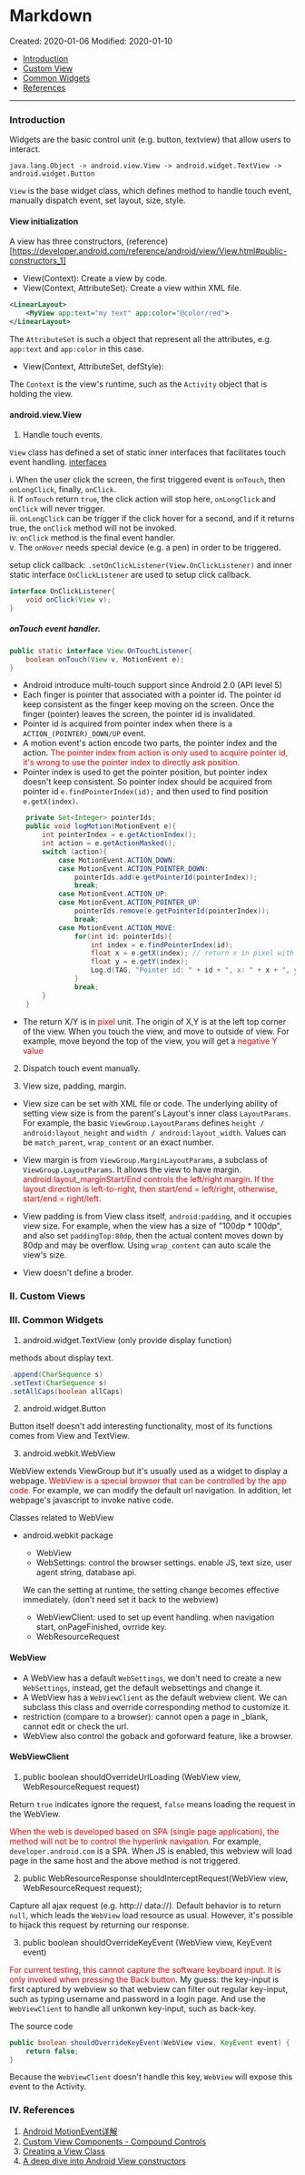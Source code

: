 # Markdown

Created: 2020-01-06
Modified: 2020-01-10

* [Introduction](#intro)
* [Custom View](#custom)
* [Common Widgets](#common)
* [References](#reference)
***
### <a id="intro">Introduction</a>

Widgets are the basic control unit (e.g. button, textview) that allow users to interact. 
```
java.lang.Object -> android.view.View -> android.widget.TextView -> android.widget.Button
```
`View` is the base widget class, which defines method to handle touch event, manually dispatch event, set layout, size, style. 

#### View initialization

A view has three constructors, (reference)[https://developer.android.com/reference/android/view/View.html#public-constructors_1]

* View(Context): Create a view by code.
* View(Context, AttributeSet): Create a view within XML file. 

```XML
<LinearLayout>
    <MyView app:text="my text" app:color="@color/red">
</LinearLayout>
```

The `AttributeSet` is such a object that represent all the attributes, e.g. `app:text` and `app:color` in this case.

* View(Context, AttributeSet, defStyle): 


The `Context` is the view's runtime, such as the `Activity` object that is holding the view. 

#### android.view.View

1. Handle touch events. 

`View` class has defined a set of static inner interfaces that facilitates touch event handling. [interfaces](https://developer.android.com/reference/android/view/View.html#summary)

i. When the user click the screen, the first triggered event is `onTouch`, then `onLongClick`, finally, `onClick`.  
ii. If `onTouch` return `true`, the click action will stop here, `onLongClick` and `onClick` will never trigger.  
iii. `onLongClick` can be trigger if the click hover for a second, and if it returns true, the `onClick` method will not be invoked.  
iv. `onClick` method is the final event handler.   
v. The `onHover` needs special device (e.g. a pen) in order to be triggered.

setup click callback: `.setOnClickListener(View.OnClickListener)` and inner static interface `OnClickListener` are used to setup click callback.
```Java
interface OnClickListener{
    void onClick(View v);
}
```

##### onTouch event handler.

```Java
public static interface View.OnTouchListener{
    boolean onTouch(View v, MotionEvent e);
}
```
* Android introduce multi-touch support since Android 2.0 (API level 5)
* Each finger is pointer that associated with a pointer id. The pointer id keep consistent as the finger keep moving on the screen. Once the finger (pointer) leaves the screen, the pointer id is invalidated.
* Pointer id is acquired from pointer index when there is a `ACTION_(POINTER)_DOWN/UP` event.
* A motion event's action encode two parts, the pointer index and the action. <span style="color:red">The pointer index from action is only used to acquire pointer id, it's wrong to use the pointer index to directly ask position.</span>
* Pointer index is used to get the pointer position, but pointer index doesn't keep consistent. So pointer index should be acquired from pointer id `e.findPointerIndex(id);` and then used to find position `e.getX(index)`.

```Java
    private Set<Integer> pointerIds;
    public void logMotion(MotionEvent e){
        int pointerIndex = e.getActionIndex();
        int action = e.getActionMasked();
        switch (action){
            case MotionEvent.ACTION_DOWN:
            case MotionEvent.ACTION_POINTER_DOWN:
                pointerIds.add(e.getPointerId(pointerIndex));
                break;
            case MotionEvent.ACTION_UP:
            case MotionEvent.ACTION_POINTER_UP:
                pointerIds.remove(e.getPointerId(pointerIndex));
                break;
            case MotionEvent.ACTION_MOVE:
                for(int id: pointerIds){
                    int index = e.findPointerIndex(id);
                    float x = e.getX(index); // return x in pixel with origin at the left top corner of the view.
                    float y = e.getY(index);
                    Log.d(TAG, "Pointer id: " + id + ", x: " + x + ", y: " + y);
                }
                break;
        }
    }
```

* The return X/Y is in <span style="color:red">pixel</span> unit. The origin of X,Y is at the left top corner of the view. When you touch the view, and move to outside of view. For example, move beyond the top of the view, you will get a <span style="color:red">negative Y value</span> 

2. Dispatch touch event manually.

3. View size, padding, margin.

* View size can be set with XML file or code. The underlying ability of setting view size is from the parent's Layout's inner class `LayoutParams`. For example, the basic
`ViewGroup.LayoutParams` defines `height / android:layout_height` and `width / android:layout_width`. Values can be `match_parent`, `wrap_content` or an exact number. 
* View margin is from `ViewGroup.MarginLayoutParams`, a subclass of `ViewGroup.LayoutParams`. It allows the view to have margin.
<span style="color:red">android:layout_marginStart/End controls the left/right margin. If the layout direction is left-to-right, then start/end = left/right, otherwise, start/end = right/left.</span>

* View padding is from View class itself, `android:padding`, and it occupies view size. For example, when the view has a size of "100dp * 100dp", and also set `paddingTop:80dp`, then the actual content moves down by 80dp and may be overflow. Using `wrap_content` can auto scale the view's size.
* View doesn't define a broder.

### <a id="custom">II. Custom Views</a>


### <a id="common">III. Common Widgets</a>

1. android.widget.TextView (only provide display function)

methods about display text.
```Java
.append(CharSequence s)
.setText(CharSequence s)
.setAllCaps(boolean allCaps)
```


2. android.widget.Button

Button itself doesn't add interesting functionality, most of its functions comes from View and TextView.


3. android.webkit.WebView

WebView extends ViewGroup but it's usually used as a widget to display a webpage. <span style="color:red">WebView is a special browser that can be controlled by the app code.</span> For example, we can modify the default url navigation. In addition, let webpage's javascript to invoke native code.

Classes related to WebView
* android.webkit package
    * WebView
    * WebSettings: control the browser settings. enable JS, text size, user agent string, database api.

    We can the setting at runtime, the setting change becomes effective immediately. (don't need set it back to the webview)

    * WebViewClient: used to set up event handling. when navigation start, onPageFinished, ovrride key.
    * WebResourceRequest

#### WebView
* A WebView has a default `WebSettings`, we don't need to create a new `WebSettings`, instead, get the default websettings and change it.
* A WebView has a `WebViewClient` as the default webview client. We can subclass this class and override corresponding method to customize it.
* restriction (compare to a browser): cannot open a page in _blank, cannot edit or check the url.
* WebView also control the goback and goforward feature, like a browser.


#### WebViewClient
1. public boolean shouldOverrideUrlLoading (WebView view, WebResourceRequest request)

Return `true` indicates ignore the request, `false` means loading the request in the WebView.

<span style="color:red">When the web is developed based on SPA (single page application), the method will not be to control the hyperlink navigation.</span> For example, `developer.android.com` is a SPA. When JS is enabled, this webview will load page in the same host and the above method is not triggered.

2.  public WebResourceResponse shouldInterceptRequest(WebView view, WebResourceRequest request); 

Capture all ajax request (e.g. http:// data://). Default behavior is to return `null`, which leads the `WebView` load resource as usual. However, it's possible to hijack this request by returning our response. 

3. public boolean shouldOverrideKeyEvent (WebView view, KeyEvent event)

<span style="color:red">For current testing, this cannot capture the software keyboard input. It is only invoked when pressing the Back button</span>. My guess: the key-input is first captured by webview so that webview can filter out regular key-input, such as typing username and password in a login page. And use the `WebViewClient` to handle all unkonwn key-input, such as back-key.

The source code
```Java
public boolean shouldOverrideKeyEvent(WebView view, KeyEvent event) {
    return false;
}
```
Because the `WebViewClient` doesn't handle this key, `WebView` will expose this event to the Activity.


### <a id="reference">IV. References</a>
1. <a href="https://www.jianshu.com/p/0c863bbde8eb" target="_blank">Android MotionEvent详解</a>
2. <a href="https://developer.android.com/guide/topics/ui/custom-components#compound" target="_blank">Custom View Components - Compound Controls</a>
3. <a href="https://developer.android.com/training/custom-views/create-view" target="_blank">Creating a View Class</a>
4. <a href="https://blog.danlew.net/2016/07/19/a-deep-dive-into-android-view-constructors/" target="_blank">A deep dive into Android View constructors</a>
